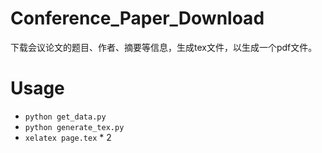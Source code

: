 # Conference_Paper_Download

下载会议论文的题目、作者、摘要等信息，生成tex文件，以生成一个pdf文件。

# Usage
- `python get_data.py`
- `python generate_tex.py`
- `xelatex page.tex` * 2